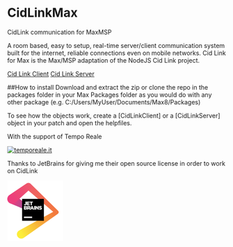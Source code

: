 # CidLinkMax
CidLink communication for MaxMSP

A room based, easy to setup, real-time server/client communication system built for the internet, reliable connections even on mobile networks.
Cid Link for Max is the Max/MSP adaptation of the NodeJS Cid Link project.

[Cid Link Client](https://github.com/EnricoPietrocola/CidLinkClient)
[Cid Link Server](https://github.com/EnricoPietrocola/CidLinkServer)

##How to install
Download and extract the zip or clone the repo in the packages folder in your Max Packages folder as you would do with any other package (e.g. C:/Users/MyUser/Documents/Max8/Packages)

To see how the objects work, create a [CidLinkClient] or a [CidLinkServer] object in your patch and open the helpfiles.

With the support of Tempo Reale

[![temporeale.it](https://temporeale.it/wp-content/plugins/phastpress/phast.php/c2VydmljZT1pbWFnZXMmc3JjPWh0dHBzJTNBJTJGJTJGdGVtcG9yZWFsZS5pdCUyRndwLWNvbnRlbnQlMkZ1cGxvYWRzJTJGMjAxNiUyRjA5JTJGTG9nb19UUl8zNTB4ODctd2hpdGUucG5nJmNhY2hlTWFya2VyPTE2MDMyMDUwNTQtNTI1OSZ0b2tlbj01MDg4OTg3ZTZlYjFiMTQ0.q.png)](https://temporeale.it/en/)

Thanks to JetBrains for giving me their open source license in order to work on CidLink

[![JetBrainLogo](https://raw.githubusercontent.com/EnricoPietrocola/Cid/master/jetbrains128.png)](https://www.jetbrains.com/?from=CidReader(AndroidandWeb))

